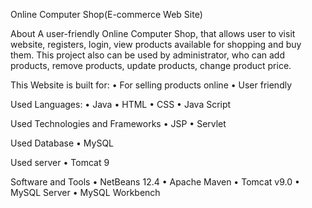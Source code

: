 Online Computer Shop(E-commerce Web Site)

About
A user-friendly Online Computer Shop, that allows user to visit website, registers, login, view products available for shopping and buy them. This project also can be used by administrator, who can add products, remove products, update products, change product price.

This Website is built for:
•	For selling products online
•	User friendly

Used Languages:
•	Java
•	HTML
•	CSS
•	Java Script

Used Technologies and Frameworks
•	JSP
•	Servlet

Used Database
•	MySQL

Used server
•	Tomcat 9

Software and Tools
•	NetBeans 12.4
•	Apache Maven
•	Tomcat v9.0
•	MySQL Server
•	MySQL Workbench
